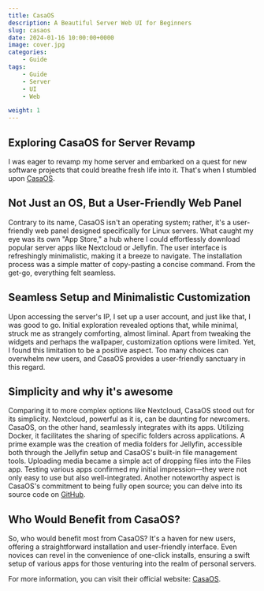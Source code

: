 ```yaml
---
title: CasaOS
description: A Beautiful Server Web UI for Beginners
slug: casaos
date: 2024-01-16 10:00:00+0000
image: cover.jpg
categories:
    - Guide
tags:
    - Guide
    - Server
    - UI
    - Web

weight: 1
---
```


## Exploring CasaOS for Server Revamp

I was eager to revamp my home server and embarked on a quest for new software projects that could breathe fresh life into it. That's when I stumbled upon [CasaOS](https://github.com/IceWhaleTech/CasaOS).

## Not Just an OS, But a User-Friendly Web Panel

Contrary to its name, CasaOS isn't an operating system; rather, it's a user-friendly web panel designed specifically for Linux servers. What caught my eye was its own "App Store," a hub where I could effortlessly download popular server apps like Nextcloud or Jellyfin. The user interface is refreshingly minimalistic, making it a breeze to navigate. The installation process was a simple matter of copy-pasting a concise command. From the get-go, everything felt seamless.

## Seamless Setup and Minimalistic Customization

Upon accessing the server's IP, I set up a user account, and just like that, I was good to go. Initial exploration revealed options that, while minimal, struck me as strangely comforting, almost liminal. Apart from tweaking the widgets and perhaps the wallpaper, customization options were limited. Yet, I found this limitation to be a positive aspect. Too many choices can overwhelm new users, and CasaOS provides a user-friendly sanctuary in this regard.

## Simplicity and why it's awesome

Comparing it to more complex options like Nextcloud, CasaOS stood out for its simplicity. Nextcloud, powerful as it is, can be daunting for newcomers. CasaOS, on the other hand, seamlessly integrates with its apps. Utilizing Docker, it facilitates the sharing of specific folders across applications. A prime example was the creation of media folders for Jellyfin, accessible both through the Jellyfin setup and CasaOS's built-in file management tools. Uploading media became a simple act of dropping files into the Files app.
Testing various apps confirmed my initial impression—they were not only easy to use but also well-integrated. Another noteworthy aspect is CasaOS's commitment to being fully open source; you can delve into its source code on [GitHub](https://github.com/IceWhaleTech/CasaOS).

## Who Would Benefit from CasaOS?

So, who would benefit most from CasaOS? It's a haven for new users, offering a straightforward installation and user-friendly interface. Even novices can revel in the convenience of one-click installs, ensuring a swift setup of various apps for those venturing into the realm of personal servers.

For more information, you can visit their official website: [CasaOS](https://casaos.io/).


